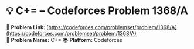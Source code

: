 # 💡 C+= – Codeforces Problem 1368/A
🔗 **Problem Link:** [https://codeforces.com/problemset/problem/1368/A](https://codeforces.com/problemset/problem/1368/A)  
📄 **Problem Name:** C+= 
📚 **Platform:** Codeforces